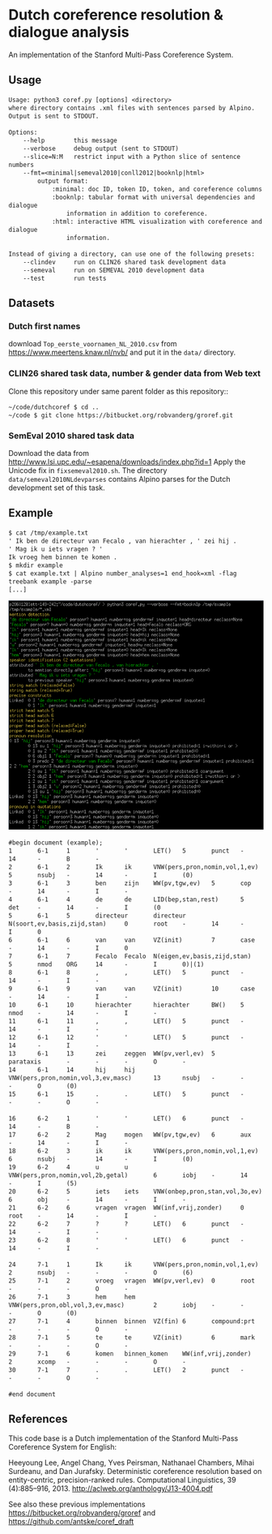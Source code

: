 Dutch coreference resolution & dialogue analysis
================================================
An implementation of the Stanford Multi-Pass Coreference System.

Usage
-----
```
Usage: python3 coref.py [options] <directory>
where directory contains .xml files with sentences parsed by Alpino.
Output is sent to STDOUT.

Options:
	--help        this message
	--verbose     debug output (sent to STDOUT)
	--slice=N:M   restrict input with a Python slice of sentence numbers
	--fmt=<minimal|semeval2010|conll2012|booknlp|html>
		output format:
			:minimal: doc ID, token ID, token, and coreference columns
			:booknlp: tabular format with universal dependencies and dialogue
				information in addition to coreference.
			:html: interactive HTML visualization with coreference and dialogue
				information.

Instead of giving a directory, can use one of the following presets:
	--clindev     run on CLIN26 shared task development data
	--semeval     run on SEMEVAL 2010 development data
	--test        run tests
```

Datasets
--------

### Dutch first names

download `Top_eerste_voornamen_NL_2010.csv`
from https://www.meertens.knaw.nl/nvb/
and put it in the `data/` directory.

### CLIN26 shared task data, number & gender data from Web text

Clone this repository under same parent folder as this repository::

    ~/code/dutchcoref $ cd ..
    ~/code $ git clone https://bitbucket.org/robvanderg/groref.git

### SemEval 2010 shared task data

Download the data from http://www.lsi.upc.edu/~esapena/downloads/index.php?id=1
Apply the Unicode fix in `fixsemeval2010.sh`.
The directory `data/semeval2010NLdevparses` contains Alpino parses for the
Dutch development set of this task.

Example
-------
```
$ cat /tmp/example.txt
' Ik ben de directeur van Fecalo , van hierachter , ' zei hij .
' Mag ik u iets vragen ? '
Ik vroeg hem binnen te komen .
$ mkdir example
$ cat example.txt | Alpino number_analyses=1 end_hook=xml -flag treebank example -parse
[...]
```

![verbose output](https://github.com/andreasvc/dutchcoref/raw/master/data/output.png "verbose output")

```
#begin document (example);
1       6-1     1       '       '       LET()   5       punct   -       14      -       B       -
2       6-1     2       Ik      ik      VNW(pers,pron,nomin,vol,1,ev)   5       nsubj   -       14      -       I       (0)
3       6-1     3       ben     zijn    WW(pv,tgw,ev)   5       cop     -       14      -       I       -
4       6-1     4       de      de      LID(bep,stan,rest)      5       det     -       14      -       I       (0
5       6-1     5       directeur       directeur       N(soort,ev,basis,zijd,stan)     0       root    -       14      -       I       0
6       6-1     6       van     van     VZ(init)        7       case    -       14      -       I       0
7       6-1     7       Fecalo  Fecalo  N(eigen,ev,basis,zijd,stan)     5       nmod    ORG     14      -       I       0)|(1)
8       6-1     8       ,       ,       LET()   5       punct   -       14      -       I       -
9       6-1     9       van     van     VZ(init)        10      case    -       14      -       I       -
10      6-1     10      hierachter      hierachter      BW()    5       nmod    -       14      -       I       -
11      6-1     11      ,       ,       LET()   5       punct   -       14      -       I       -
12      6-1     12      '       '       LET()   5       punct   -       14      -       I       -
13      6-1     13      zei     zeggen  WW(pv,verl,ev)  5       parataxis       -       -       -       O       -
14      6-1     14      hij     hij     VNW(pers,pron,nomin,vol,3,ev,masc)      13      nsubj   -       -       -       O       (0)
15      6-1     15      .       .       LET()   5       punct   -       -       -       O       -

16      6-2     1       '       '       LET()   6       punct   -       14      -       B       -
17      6-2     2       Mag     mogen   WW(pv,tgw,ev)   6       aux     -       14      -       I       -
18      6-2     3       ik      ik      VNW(pers,pron,nomin,vol,1,ev)   6       nsubj   -       14      -       I       (0)
19      6-2     4       u       u       VNW(pers,pron,nomin,vol,2b,getal)       6       iobj    -       14      -       I       (5)
20      6-2     5       iets    iets    VNW(onbep,pron,stan,vol,3o,ev)  6       obj     -       14      -       I       -
21      6-2     6       vragen  vragen  WW(inf,vrij,zonder)     0       root    -       14      -       I       -
22      6-2     7       ?       ?       LET()   6       punct   -       14      -       I       -
23      6-2     8       '       '       LET()   6       punct   -       14      -       I       -

24      7-1     1       Ik      ik      VNW(pers,pron,nomin,vol,1,ev)   2       nsubj   -       -       -       O       (6)
25      7-1     2       vroeg   vragen  WW(pv,verl,ev)  0       root    -       -       -       O       -
26      7-1     3       hem     hem     VNW(pers,pron,obl,vol,3,ev,masc)        2       iobj    -       -       -       O       (0)
27      7-1     4       binnen  binnen  VZ(fin) 6       compound:prt    -       -       -       O       -
28      7-1     5       te      te      VZ(init)        6       mark    -       -       -       O       -
29      7-1     6       komen   binnen_komen    WW(inf,vrij,zonder)     2       xcomp   -       -       -       O       -
30      7-1     7       .       .       LET()   2       punct   -       -       -       O       -

#end document
```

References
----------
This code base is a Dutch implementation of the Stanford Multi-Pass Coreference System for English:

Heeyoung Lee, Angel Chang, Yves Peirsman, Nathanael Chambers, Mihai Surdeanu, and Dan Jurafsky. Deterministic coreference resolution based on entity-centric, precision-ranked rules. Computational Linguistics, 39 (4):885–916, 2013. http://aclweb.org/anthology/J13-4004.pdf

See also these previous implementations
https://bitbucket.org/robvanderg/groref
and https://github.com/antske/coref_draft
